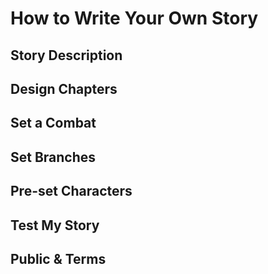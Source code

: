 # How to Write Your Own Story

## Story Description
## Design Chapters
## Set a Combat
## Set Branches
## Pre-set Characters
## Test My Story
## Public & Terms